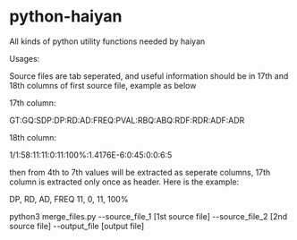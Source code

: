 # python-haiyan
All kinds of python utility functions needed by haiyan


Usages:

Source files are tab seperated, and useful information should be in 17th and 18th columns of first source file, example as below

17th column:

GT:GQ:SDP:DP:RD:AD:FREQ:PVAL:RBQ:ABQ:RDF:RDR:ADF:ADR

18th column:

1/1:58:11:11:0:11:100%:1.4176E-6:0:45:0:0:6:5

then from 4th to 7th values will be extracted as seperate columns, 17th column is extracted only once as header.
Here is the example:

DP, RD, AD, FREQ
11, 0, 11, 100%


python3 merge_files.py --source_file_1 [1st source file] --source_file_2 [2nd source file] --output_file [output file]
